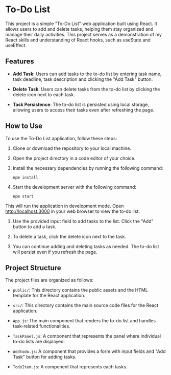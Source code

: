 # To-Do List

This project is a simple "To-Do List" web application built using React. It allows users to add and delete tasks, helping them stay organized and manage their daily activities. This project serves as a demonstration of my React skills and understanding of React hooks, such as useState and useEffect.

## Features

- **Add Task**: Users can add tasks to the to-do list by entering task name, task deadline, task description and clicking the "Add Task" button.

- **Delete Task**: Users can delete tasks from the to-do list by clicking the delete icon next to each task.

- **Task Persistence**: The to-do list is persisted using local storage, allowing users to access their tasks even after refreshing the page.

## How to Use

To use the To-Do List application, follow these steps:

1. Clone or download the repository to your local machine.

2. Open the project directory in a code editor of your choice.

3. Install the necessary dependencies by running the following command:
   ```shell
   npm install

4. Start the development server with the following command:
   ```shell
   npm start

This will run the application in development mode. Open [http://localhost:3000](http://localhost:3000) in your web browser to view the to-do list.

1. Use the provided input field to add tasks to the list. Click the "Add" button to add a task.

2. To delete a task, click the delete icon next to the task.

3. You can continue adding and deleting tasks as needed. The to-do list will persist even if you refresh the page.

## Project Structure

The project files are organized as follows:

- `public/`: This directory contains the public assets and the HTML template for the React application.
- `src/`: This directory contains the main source code files for the React application.

- `App.js`: The main component that renders the to-do list and handles task-related functionalities.

- `TaskPanel.js`: A component that represents the panel where individual to-do lists are displayed.

- `Addtodo.js`: A component that provides a form with input fields and "Add Task" button for adding tasks.
- `TodoItem.js`: A component that represents each tasks.




